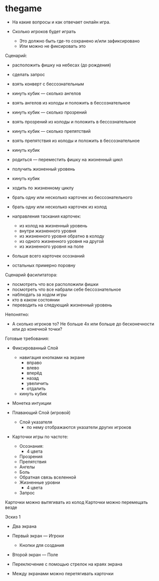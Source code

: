 # thegame

- На какие вопросы и как отвечает онлайн игра.

- Сколько игроков будет играть
  - Это должно быть где-то сохранено и/или зафиксировано
  - Или можно не фиксировать это

Сценарий:

- расположить фишку на небесах (до рождения)
- сделать запрос
- взять конверт с бессознательным
- кинуть кубик — сколько ангелов
- взять ангелов из колоды и положить в бессознательное
- кинуть кубик — сколько прозрений
- взять прозрений из колоды и положить в бессознательное
- кинуть кубик — сколько препятствий
- взять препятствия из колоды и положить в бессознательное

- кинуть кубик
- родиться — переместить фишку на жизненный цикл
- получить жизненный уровень

- кинуть кубик
- ходить по жизненному циклу
- брать одну или несколько карточек из бессознательного
- брать одну или несколько карточек из колод

- направления таскания карточек:
  - из колод на жизненный уровень
  - внутри жизненного уровня
  - из жизненного уровня обратно в колоду
  - из одного жизненного уровня на другой
  - из жизненного уровня на поле

- больше всего карточек осознаний
- остальных примерно поровну

Сценарий фасилитатора:
- посмотреть что все расположили фишки
- посмотреть что все набрали себе бессознательное
- наблюдать за ходом игры
- кто в каком состоянии
- переводить на следующий жизненный уровень

Непонятно:
- А сколько игроков то? Не больше 4х или больше до бесконечности или до конечной точки?

Готовые требования:
- Фиксированный Слой
  - навигация кнопками на экране
    - вправо
    - влево
    - вперёд
    - назад
    - увеличить
    - отдалить 
  - кинуть кубик
- Монетка интуиции
- Плавающий Слой (игровой)
  - Слой указателя
    - по нему отображаются указатели других игроков

- Карточки игры по частоте:
  - Осознания:
    - 4 цвета
  - Прозрения
  - Препятствия
  - Ангелы
  - Боль
  - Обратная связь вселенной
  - Жизненные уровни
    - 4 цвета
  - Запрос

Карточки можно вытягивать из колод
Карточки можно перемещать везде

Эскиз 1

- Два экрана
- Первый экран — Игроки
  - Кнопки для создания
- Второй экран — Поле

- Переключение с помощью стрелок на краях экрана
- Между экранами можно перетягивать карточки 
